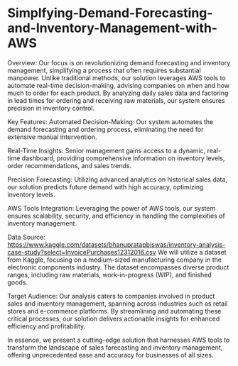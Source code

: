 # Simplfying-Demand-Forecasting-and-Inventory-Management-with-AWS

Overview:
Our focus is on revolutionizing demand forecasting and inventory management, simplifying a process that often requires substantial manpower. Unlike traditional methods, our solution leverages AWS tools to automate real-time decision-making, advising companies on when and how much to order for each product. By analyzing daily sales data and factoring in lead times for ordering and receiving raw materials, our system ensures precision in inventory control.

Key Features:
Automated Decision-Making: Our system automates the demand forecasting and ordering process, eliminating the need for extensive manual intervention.

Real-Time Insights: Senior management gains access to a dynamic, real-time dashboard, providing comprehensive information on inventory levels, order recommendations, and sales trends.

Precision Forecasting: Utilizing advanced analytics on historical sales data, our solution predicts future demand with high accuracy, optimizing inventory levels.

AWS Tools Integration: Leveraging the power of AWS tools, our system ensures scalability, security, and efficiency in handling the complexities of inventory management.

Data Source:
https://www.kaggle.com/datasets/bhanupratapbiswas/inventory-analysis-case-study?select=InvoicePurchases12312016.csv We will utilize a dataset from Kaggle, focusing on a medium-sized manufacturing company in the electronic components industry. The dataset encompasses diverse product ranges, including raw materials, work-in-progress (WIP), and finished goods.

Target Audience:
Our analysis caters to companies involved in product sales and inventory management, spanning across industries such as retail stores and e-commerce platforms. By streamlining and automating these critical processes, our solution delivers actionable insights for enhanced efficiency and profitability.

In essence, we present a cutting-edge solution that harnesses AWS tools to transform the landscape of sales forecasting and inventory management, offering unprecedented ease and accuracy for businesses of all sizes.
